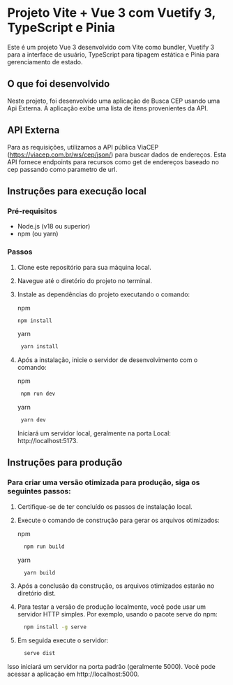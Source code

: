# Projeto Vite + Vue 3 com Vuetify 3, TypeScript e Pinia

Este é um projeto Vue 3 desenvolvido com Vite como bundler, Vuetify 3 para a interface de usuário, TypeScript para tipagem estática e Pinia para gerenciamento de estado.

## O que foi desenvolvido

Neste projeto, foi desenvolvido uma aplicação de Busca CEP usando uma Api Externa. A aplicação exibe uma lista de itens provenientes da API.



## API Externa

Para as requisições, utilizamos a API pública ViaCEP (https://viacep.com.br/ws/cep/json/) para buscar dados de endereços. Esta API fornece endpoints para recursos como get de endereços baseado no cep passando como parametro de url.

## Instruções para execução local

### Pré-requisitos

- Node.js (v18 ou superior)
- npm (ou yarn)

### Passos

1. Clone este repositório para sua máquina local.
2. Navegue até o diretório do projeto no terminal.
3. Instale as dependências do projeto executando o comando:

   npm
    ```bash
    npm install
   ```

   yarn
   ```bash
    yarn install
   ```

5. Após a instalação, inicie o servidor de desenvolvimento com o comando:

   npm
   ```bash
    npm run dev
   ```

   yarn
   ```bash
    yarn dev
   ```

   Iniciará um servidor local, geralmente na porta Local: http://localhost:5173.
   

## Instruções para produção

### Para criar uma versão otimizada para produção, siga os seguintes passos:

1. Certifique-se de ter concluído os passos de instalação local.
2. Execute o comando de construção para gerar os arquivos otimizados:

   npm
   ```bash
     npm run build
   ```
   
   yarn
   ```bash
     yarn build
   ```


3. Após a conclusão da construção, os arquivos otimizados estarão no diretório dist.
4. Para testar a versão de produção localmente, você pode usar um servidor HTTP simples. Por exemplo, usando o pacote serve do npm:

   ```bash
     npm install -g serve
   ```

5. Em seguida execute o servidor:

   ```bash
     serve dist
   ```

Isso iniciará um servidor na porta padrão (geralmente 5000). Você pode acessar a aplicação em http://localhost:5000.
